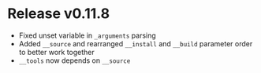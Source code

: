 # Release v0.11.8

- Fixed unset variable in `_arguments` parsing
- Added `__source` and rearranged `__install` and `__build` parameter order to better work together
- `__tools` now depends on `__source`
